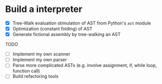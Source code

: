 # Build a interpreter

- [x] Tree-Walk evaluation stimulation of AST from Python's `ast` module
- [x] Optimization (constant folding) of AST
- [x] Generate fictional assembly by tree-walking an AST

TODO
- [ ] Implement my own scanner
- [ ] Implement my own parser
- [ ] Parse more complicated ASTs (e.g. involve assignment, if, while loop, function call)
- [ ] Build refactoring tools